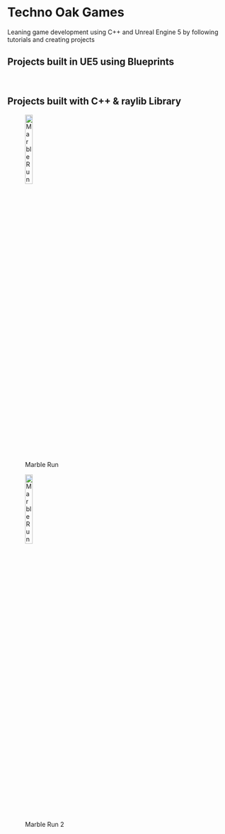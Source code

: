 # Techno Oak Games
Leaning game development using C++ and Unreal Engine 5 by following tutorials and creating projects

## Projects built in UE5 using Blueprints

<br>

## Projects built with C++ & raylib Library

<figure>
  <a href="https://github.com/TechnoOakGames/Marble_Run">
  <img alt="Marble Run" width="20%" height="20%"      src="https://raw.githubusercontent.com/TechnoOakGames/Marble_Run/main/Marble_Run_Gameplay_Screenshot.png" />
  </a>
  <figcaption>Marble Run</figcaption>
</figure>

<figure>
  <a href="https://github.com/TechnoOakGames/Marble_Run">
  <img alt="Marble Run" width="20%" height="20%"      src="https://raw.githubusercontent.com/TechnoOakGames/Marble_Run/main/Marble_Run_Gameplay_Screenshot.png" />
  </a>
  <figcaption align="left">Marble Run 2</figcaption>
</figure>

<br>

<!--

**Here are some ideas to get you started:**

🙋‍♀️ A short introduction - what is your organization all about?
🌈 Contribution guidelines - how can the community get involved?
👩‍💻 Useful resources - where can the community find your docs? Is there anything else the community should know?
🍿 Fun facts - what does your team eat for breakfast?
🧙 Remember, you can do mighty things with the power of [Markdown](https://docs.github.com/github/writing-on-github/getting-started-with-writing-and-formatting-on-github/basic-writing-and-formatting-syntax)
-->
